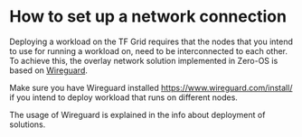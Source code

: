 # How to set up a network connection

Deploying a workload on the TF Grid requires that the nodes that you intend to use for running a workload on, need to be interconnected to each other. 
To achieve this, the overlay network solution implemented in Zero-OS is based on [Wireguard](https://www.wireguard.io). 

Make sure you have Wireguard installed https://www.wireguard.com/install/ if you intend to deploy workload that runs on different nodes.

The usage of Wireguard is explained in the info about deployment of solutions. 
